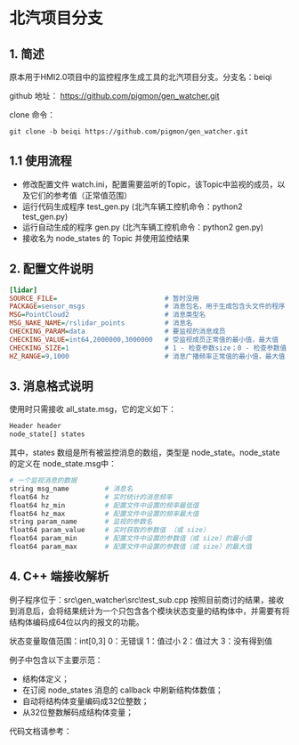 # 北汽项目分支
## 1. 简述
原本用于HMI2.0项目中的监控程序生成工具的北汽项目分支。分支名：beiqi

github 地址：
https://github.com/pigmon/gen_watcher.git

clone 命令：
```shell
git clone -b beiqi https://github.com/pigmon/gen_watcher.git
```

## 1.1 使用流程
 - 修改配置文件 watch.ini，配置需要监听的Topic，该Topic中监视的成员，以及它们的参考值（正常值范围）
 - 运行代码生成程序 test_gen.py (北汽车辆工控机命令：python2 test_gen.py)
 - 运行自动生成的程序 gen.py (北汽车辆工控机命令：python2 gen.py)
 - 接收名为 node_states 的 Topic 并使用监控结果
 
## 2. 配置文件说明
```ini
[lidar]
SOURCE_FILE=                           # 暂时没用
PACKAGE=sensor_msgs                    # 消息包名，用于生成包含头文件的程序
MSG=PointCloud2                        # 消息类型名
MSG_NAKE_NAME=/rslidar_points          # 消息名
CHECKING_PARAM=data                    # 要监视的消息成员
CHECKING_VALUE=int64,2000000,3000000   # 受监视成员正常值的最小值，最大值 
CHECKING_SIZE=1                        # 1 - 检查参数size；0 - 检查参数值
HZ_RANGE=9,1000                        # 消息广播频率正常值的最小值，最大值
```

## 3. 消息格式说明
使用时只需接收 all_state.msg，它的定义如下：
```python
Header header
node_state[] states
```
其中，states 数组是所有被监控消息的数组，类型是 node_state。node_state 的定义在 node_state.msg中：
```python
# 一个监视消息的数据
string msg_name         # 消息名
float64 hz              # 实时统计的消息频率
float64 hz_min          # 配置文件中设置的频率最低值
float64 hz_max          # 配置文件中设置的频率最大值
string param_name       # 监视的参数名
float64 param_value     # 实时获取的参数值 （或 size）
float64 param_min       # 配置文件中设置的参数值（或 size）的最小值
float64 param_max       # 配置文件中设置的参数值（或 size）的最大值
```

## 4. C++ 端接收解析
例子程序位于：src\gen_watcher\src\test_sub.cpp
按照目前商讨的结果，接收到消息后，会将结果统计为一个只包含各个模块状态变量的结构体中，并需要有将结构体编码成64位以内的报文的功能。

状态变量取值范围：int[0,3]
0：无错误
1：值过小
2：值过大
3：没有得到值

例子中包含以下主要示范：
- 结构体定义；
- 在订阅 node_states 消息的 callback 中刷新结构体数值；
- 自动将结构体变量编码成32位整数；
- 从32位整数解码成结构体变量；

代码文档请参考：
